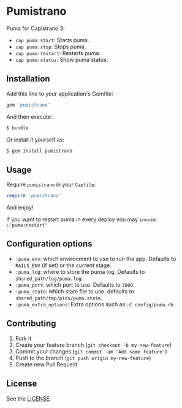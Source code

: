 # Pumistrano

Puma for Capistrano 3:

* `cap puma:start`: Starts puma.
* `cap puma:stop`: Stops puma.
* `cap puma:restart`: Restarts puma.
* `cap puma:status`: Show puma status.

## Installation

Add this line to your application's Gemfile:

```ruby
gem 'pumistrano'
```

And then execute:

```bash
$ bundle
```

Or install it yourself as:

```bash
$ gem install pumistrano
```

## Usage

Require `pumistrano` in your `Capfile`:

```ruby
require 'pumistrano'
```

And enjoy!

If you want to restart puma in every deploy you may `invoke :'puma:restart'`

## Configuration options

* `:puma_env`: which environment to use to run the app. Defaults to `RAILS_ENV`
(if set) or the current stage.
* `:puma_log`: where to store the puma log. Defaults to
`shared_path/log/puma.log`.
* `:puma_port`: which port to use. Defaults to `3000`.
* `:puma_state`: which state file to use. defaults to
`shared_path/tmp/pids/puma.state`.
* `:puma_extra_options`: Extra options such as `-C config/puma.rb`.

## Contributing

1. Fork it
2. Create your feature branch (`git checkout -b my-new-feature`)
3. Commit your changes (`git commit -am 'Add some feature'`)
4. Push to the branch (`git push origin my-new-feature`)
5. Create new Pull Request

## License

See the [LICENSE](https://github.com/patriciomacadden/pumistrano/blob/master/LICENSE).
